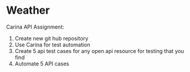 # Weather


Carina API Assignment:

1. Create new git hub repository
2. Use Carina for test automation
3. Create 5 api test cases for any open api resource for testing that you find
4. Automate 5 API cases
